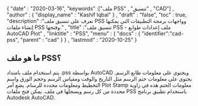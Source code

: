 {
  "date" : "2020-03-16",
  "keywords" :["ملف PSS" , "تنسيق" , "CAD"] ,
  "author" : {
    "display_name" : "Kashif Iqbal"
} ,
  "draft" : "false",
  "toc" : true,
  "description" :"تعرف على تنسيق ملف PSS وواجهات برمجة التطبيقات التي يمكنها إنشاء ملفات PSS وفتحها." ,
  "title" :"تنسيق ملف PSS - ملف إعدادات طوابع AutoCAD Plot" ,
  "linktitle" : "PSS",
  "menu" : {
    "docs" : {
      "identifier":"cad-pss",
      "parent" : "cad"
}
} ,
  "lastmod" : "2020-10-25"
}

## ما هو ملف PSS؟

يتم استخدام ملف بامتداد .pss بواسطة AutoCAD ويحتوي على معلومات طابع الرسم. يحتوي على معلومات ختم الرسم مثل التاريخ والوقت ومقياس الرسم وحجم الورق واسم التخطيط ومعلومات محددة للرسام. يضع أمر Plot Stamp معلومات الختم هذه في زاوية محددة من كل رسم ويسجلها في ملف. يمكن فتح ملفات PSS باستخدام تطبيق برنامج Autodesk AutoCAD.

